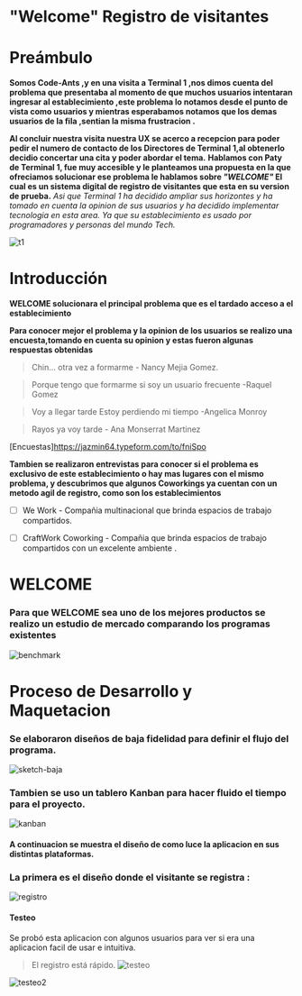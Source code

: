 # "Welcome" Registro de visitantes 

# Preámbulo

**Somos Code-Ants ,y en una visita a Terminal 1 ,nos dimos cuenta del problema que presentaba al momento de que muchos usuarios intentaran ingresar al establecimiento ,este problema lo notamos desde el punto de vista como usuarios y mientras esperabamos notamos que los demas usuarios de la fila ,sentian la misma frustracion .**

**Al concluir nuestra visita nuestra UX se acerco a  recepcion para poder pedir el numero  de contacto de los Directores de Terminal 1,al obtenerlo decidio concertar una cita  y poder abordar el tema.**
**Hablamos con Paty  de Terminal 1, fue muy accesible y le planteamos  una propuesta en la que ofreciamos solucionar ese problema le hablamos sobre _"WELCOME"_
El cual es un sistema digital de registro de visitantes que esta en su version de prueba.**
_Asi que Terminal 1 ha decidido ampliar sus horizontes y ha tomado en cuenta la opinion de sus usuarios y ha decidido implementar tecnologia en esta area.
Ya que su establecimiento es usado por programadores   y personas del mundo Tech._




 ![t1](imagenes/t1_opt.png)

# Introducción
**WELCOME solucionara el principal problema que es el tardado acceso a el establecimiento**

**Para conocer mejor  el problema y la opinion de los usuarios se realizo una encuesta,tomando en cuenta su opinion y estas fueron algunas respuestas obtenidas**
 > Chin... otra vez a formarme - Nancy Mejia Gomez.


> Porque tengo que formarme si soy un usuario frecuente -Raquel Gomez

>Voy a llegar tarde
>Estoy perdiendo mi tiempo -Angelica Monroy

>Rayos ya voy tarde - Ana Monserrat Martinez


[Encuestas]https://jazmin64.typeform.com/to/fniSpo


**Tambien se realizaron entrevistas  para conocer si el problema es exclusivo de este establecimiento o hay mas lugares con el mismo problema, y descubrimos que algunos Coworkings ya cuentan con un metodo agil de registro, como son  los establecimientos**


[Entrevistas]:(https://drive.google.com/drive/folders/1hTLYWs_n99vnKC1gavYAdSL_4fX0GBq1)


- [ ] We Work - Compañia multinacional  que brinda espacios de trabajo compartidos.

[WeWork]:https://en.wikipedia.org/wiki/WeWork

- [ ] CraftWork Coworking - Compañia que  brinda espacios de trabajo compartidos con un excelente ambiente .

[CraftWork]:http://www.craftworksmexico.com/



#  WELCOME 
### Para que WELCOME  sea uno de los mejores productos se realizo un estudio de mercado comparando los programas existentes 
![benchmark](imagenes/benchmark2_opt.png)





# Proceso de Desarrollo y Maquetacion 
 ### Se elaboraron diseños de baja fidelidad para definir el flujo del programa.
 ![sketch-baja](imagenes/sketch-baja.gif)

### Tambien se uso un tablero Kanban para hacer fluido el tiempo para el proyecto.
![kanban](imagenes/kanban.gif)

#### A continuacion se muestra el diseño de como luce la aplicacion en sus distintas plataformas.
 ### La primera es el diseño donde el visitante se registra :

 ![registro](imagenes/registro-ipad-.gif)




 #### Testeo 
 Se probó esta aplicacion con algunos usuarios para ver si era una aplicacion facil de usar e intuitiva.

 >El registro está rápido.
 ![testeo](imagenes/testeo1.gif)


 ![testeo2](imagenes/testeo2.gif)


 